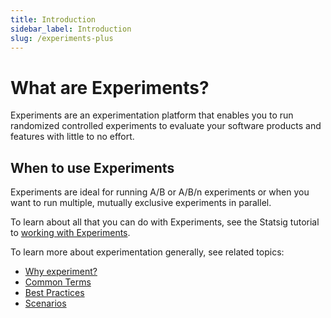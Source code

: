 ```yaml
---
title: Introduction
sidebar_label: Introduction
slug: /experiments-plus
---
```


# What are Experiments?
Experiments are an experimentation platform that enables you to run randomized controlled experiments to evaluate your software products and features with little to no effort. 

## When to use Experiments
Experiments are ideal for running A/B or A/B/n experiments or when you want to run multiple, mutually exclusive experiments in parallel. 

To learn about all that you can do with Experiments, see the Statsig tutorial to [working with Experiments](/experiments-plus/working-with).

To learn more about experimentation generally, see related topics:
 - [Why experiment?](/experiments-plus/experimentation/why-experiment)
 - [Common Terms](/experiments-plus/experimentation/common-terms)
 - [Best Practices](/experiments-plus/experimentation/best-practices)
 - [Scenarios](/experiments-plus/experimentation/scenarios)
 
